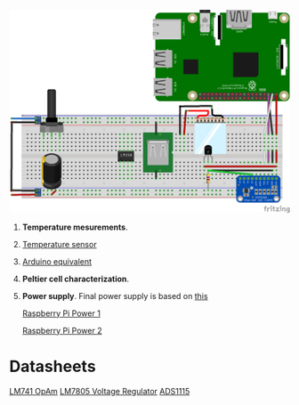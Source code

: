 ![Circuit](https://github.com/jsbarbosa/supreme-pi/blob/master/electronica_201620/parte1/Sketch_bb.png)

1. **Temperature mesurements**.
  1. [Temperature sensor](http://www.facstaff.bucknell.edu/mastascu/elessonshtml/sensors/templm35.html)
  2. [Arduino equivalent](http://www.instructables.com/id/ARDUINO-TEMPERATURE-SENSOR-LM35/)
  
2. **Peltier cell characterization**.
3. **Power supply**.
  Final power supply is based on [this](http://www.instructables.com/id/Increasing-current-on-78xx-series-regulators/)

   [Raspberry Pi Power 1](http://raspberrypi.stackexchange.com/questions/8665/homebrew-power-supply-for-raspberry-pi)

   [Raspberry Pi Power 2](http://electronics.stackexchange.com/questions/106326/powering-a-raspberry-pi-from-12-v-dc)

# Datasheets
[LM741 OpAm](http://www.ti.com/lit/ds/symlink/lm741.pdf)
[LM7805 Voltage Regulator](https://www.sparkfun.com/datasheets/Components/LM7805.pdf)
[ADS1115](https://cdn-learn.adafruit.com/downloads/pdf/raspberry-pi-analog-to-digital-converters.pdf)
